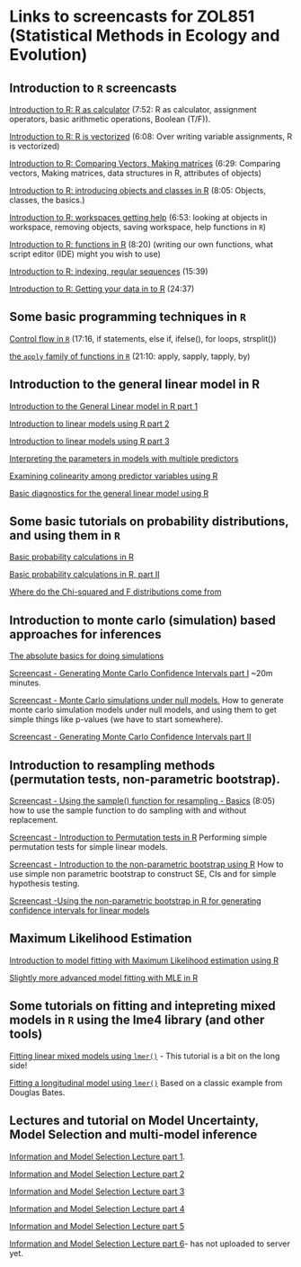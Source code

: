 Links to screencasts for ZOL851 (Statistical Methods in Ecology and Evolution)
==============================================================================

## Introduction to `R` screencasts
[Introduction to R: R as calculator](http://storemedia.vudat.msu.edu/public/display_package.php?src=download/idworkin/CSE845_2013/&name=R_Intro_Part1_RasCalc_AssignmentOper_2013) (7:52: R as calculator, assignment operators, basic arithmetic operations, Boolean (T/F)).

[Introduction to R: R is vectorized](http://storemedia.vudat.msu.edu/public/display_package.php?src=download/idworkin/CSE845_2013/&name=R_Intro_Part2_2013_overwritingVariables_vectorized) (6:08: Over writing variable assignments, R is vectorized)

[Introduction to R: Comparing Vectors, Making matrices](http://storemedia.vudat.msu.edu/public/display_package.php?src=download/idworkin/CSE845_2013/&name=R_Intro_Part3_ComparingVectors_DataTypesObjects2013) (6:29: Comparing vectors, Making matrices, data structures in R, attributes of objects)

[Introduction to R: introducing objects and classes in R](http://storemedia.vudat.msu.edu/public/display_package.php?src=download/idworkin/CSE845_2013/&name=R_Intro4_Objects_classes_2013) (8:05: Objects, classes, the basics.)

[Introduction to R: workspaces getting help](http://storemedia.vudat.msu.edu/public/display_package.php?src=download/idworkin/CSE845_2013/&name=R_Intro5_Workspaces_Help_2013) (6:53: looking at objects in workspace, removing objects, saving workspace, help functions in `R`)

[Introduction to R: functions in R](http://storemedia.vudat.msu.edu/public/display_package.php?src=download/idworkin/CSE845_2013/&name=R_Intro6_WritingFunctions_2013) (8:20) (writing our own functions, what script editor (IDE) might you wish to use)

[Introduction to R: indexing, regular sequences](http://storemedia.vudat.msu.edu/public/display_package.php?src=download/idworkin/CSE845_2013/&name=R_intro7_RegSequences_Indexing_2013) (15:39)

[Introduction to R: Getting your data in to R](http://storemedia.vudat.msu.edu/public/display_package.php?src=download/idworkin/CSE891/&name=IntroR_partIV_SecondScript) (24:37)

## Some basic programming techniques in `R`
[Control flow in `R`](http://storemedia.vudat.msu.edu/public/display_package.php?src=download/idworkin/CSE891/&name=CSE891_R_ControlFlow) (17:16, if statements, else if, ifelse(), for loops,  strsplit())

[the `apply` family of functions in `R`](http://storemedia.vudat.msu.edu/public/display_package.php?src=download/idworkin/CSE891/&name=CSE_891_ApplyLikeFunctionsR) (21:10: apply, sapply, tapply, by)

## Introduction to the general linear model in R
[Introduction to the General Linear model in R part 1](http://storemedia.vudat.msu.edu/public/display_package.php?src=download/idworkin/&name=GLM_REVIEW_Part1_regressionR)

[Introduction to linear models using R part 2](http://storemedia.vudat.msu.edu/public/display_package.php?src=download/idworkin/&name=GLM_Review_part2_interpretingRegression)

[Introduction to linear models using R part 3](http://storemedia.vudat.msu.edu/public/display_package.php?src=download/idworkin/&name=GLM_Review_3_interpreting)

[Interpreting the parameters in models with multiple predictors](http://storemedia.vudat.msu.edu/public/display_package.php?src=download/idworkin/&name=ZOL851_InterpretingPartialPredictors)

[Examining colinearity among predictor variables using R](http://storemedia.vudat.msu.edu/public/display_package.php?src=download/idworkin/&name=ColinearityAmongPredictors)

[Basic diagnostics for the general linear model using R](http://storemedia.vudat.msu.edu/public/display_package.php?src=download/idworkin/&name=SimpleModelDiagnosticsGLM)

## Some basic tutorials on probability distributions, and using them in `R`
[Basic probability calculations in R](http://storemedia.vudat.msu.edu/public/display_package.php?src=download/idworkin/&name=ProbabilityFunctionsR)

[Basic probability calculations in R, part II](http://storemedia.vudat.msu.edu/public/display_package.php?src=download/idworkin/&name=ProbabilityInR_II)

[Where do the Chi-squared and F distributions come from](http://storemedia.vudat.msu.edu/public/display_package.php?src=download/idworkin/&name=ChiSquareFDist)


## Introduction to monte carlo (simulation) based approaches for inferences
[The absolute basics for doing simulations](http://storemedia.vudat.msu.edu/public/display_package.php?src=download/idworkin/&name=IntroductionToSimulationsInR_basics)


[Screencast - Generating Monte Carlo Confidence Intervals part I](http://storemedia.vudat.msu.edu/public/display_package.php?src=download/idworkin/&name=GeneratingMonteCarlo_CI_R_intro) ~20m minutes.

[Screencast - Monte Carlo simulations under null models.](http://storemedia.vudat.msu.edu/public/display_package.php?src=download/idworkin/&name=MonteCarloSimulationNullModel) How to generate monte carlo simulation models under null models, and using them to get simple things like p-values (we have to start somewhere).

[Screencast - Generating Monte Carlo Confidence Intervals part II](http://storemedia.vudat.msu.edu/public/display_package.php?src=download/idworkin/&name=MonteCarlo_CI_II)


## Introduction to resampling methods (permutation tests, non-parametric bootstrap).
[Screencast - Using the sample() function for resampling - Basics](http://storemedia.vudat.msu.edu/public/display_package.php?src=download/idworkin/&name=ZOL851_sample_functionR_basics)  (8:05) how to use the sample function to do sampling with and without replacement. 

[Screencast - Introduction to Permutation tests in R](http://storemedia.vudat.msu.edu/public/display_package.php?src=download/idworkin/&name=ZOL851_PermutationTestR_basic) Performing simple permutation tests for simple linear models.

[Screencast - Introduction to the non-parametric bootstrap using R](http://storemedia.vudat.msu.edu/public/display_package.php?src=download/idworkin/&name=ZOL851_NonParametricBoostrapBasicsR)  How to use simple non parametric bootstrap to construct SE, CIs and for simple hypothesis testing.

[Screencast -Using the non-parametric bootstrap in R for generating confidence intervals for linear models](http://storemedia.vudat.msu.edu/public/display_package.php?src=download/idworkin/&name=ZOL851_NonParametricBootstrap_regression)

## Maximum Likelihood Estimation
[Introduction to model fitting with Maximum Likelihood estimation using R](http://storemedia.vudat.msu.edu/public/display_package.php?src=download/idworkin/&name=ZOL851_RegressionLikelihood_Intro)

[Slightly more advanced model fitting with MLE in R](http://storemedia.vudat.msu.edu/public/display_package.php?src=download/idworkin/&name=ZOL851_FittingModelsWithMLE_2)


## Some tutorials on fitting and intepreting mixed models in `R` using the lme4 library (and other tools)
[Fitting linear mixed models using `lmer()`](http://storemedia.vudat.msu.edu/public/display_package.php?src=download/idworkin/&name=linear_mixed_models_lmer_-_20141113_154417_16) - This tutorial is a bit on the long side!

[Fitting a longitudinal model using `lmer()`](http://storemedia.vudat.msu.edu/public/display_package.php?src=download/idworkin/&name=longitudinal_model_lme4_-_20141113_163422_16) Based on a classic example from Douglas Bates.


## Lectures and tutorial on Model Uncertainty, Model Selection and multi-model inference
[Information and Model Selection Lecture part 1](http://storemedia.vudat.msu.edu/public/display_package.php?src=download/idworkin/ZOL851_ModelUncertainty/&name=ZOL851_ModelUncertainty_Part1_-_20141125_082115_16).

[Information and Model Selection Lecture part 2](http://storemedia.vudat.msu.edu/public/display_package.php?src=download/idworkin/ZOL851_ModelUncertainty/&name=ZOL851_ModelUncertainty_partII_-_20141125_083217_16)

[Information and Model Selection Lecture part 3](http://storemedia.vudat.msu.edu/public/display_package.php?src=download/idworkin/ZOL851_ModelUncertainty/&name=ZOL851_ModelUncertainty_partIII_-_20141125_085725_16)

[Information and Model Selection Lecture part 4](http://storemedia.vudat.msu.edu/public/display_package.php?src=download/idworkin/ZOL851_ModelUncertainty/&name=ZOL851_ModelUncertainty_partIV_-_20141125_091903_16)

[Information and Model Selection Lecture part 5](http://storemedia.vudat.msu.edu/public/display_package.php?src=download/idworkin/ZOL851_ModelUncertainty/&name=ZOL851_ModelUncertainty_PartV_-_20141125_093207_16)

[Information and Model Selection Lecture part 6]()- has not uploaded to server yet.

